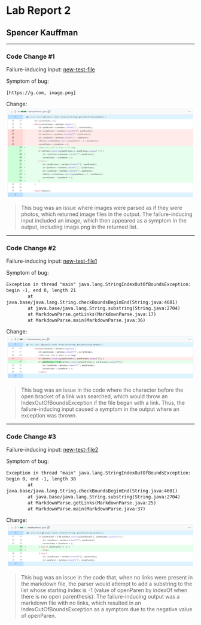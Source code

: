 # Lab Report 2

## Spencer Kauffman

---

### Code Change #1

Failure-inducing input: [new-test-file](new-test-file.md)

Symptom of bug:
```
[https://g.com, image.png]
```

Change:
![change1](change1.png)

> This bug was an issue where images were parsed as if they were photos, which returned image files in the output. The failure-inducing input included an image, which then appeared as a symptom in the output, including image.png in the returned list.

---

### Code Change #2

Failure-inducing input: [new-test-file1](new-test-file1.md)

Symptom of bug:
```
Exception in thread "main" java.lang.StringIndexOutOfBoundsException: begin -1, end 0, length 21
        at java.base/java.lang.String.checkBoundsBeginEnd(String.java:4601)
        at java.base/java.lang.String.substring(String.java:2704)
        at MarkdownParse.getLinks(MarkdownParse.java:17)
        at MarkdownParse.main(MarkdownParse.java:36)
```

Change:
![change2](change2.png)

> This bug was an issue in the code where the character before the open bracket of a link was searched, which would throw an IndexOutOfBoundsException if the file began with a link. Thus, the failure-inducing input caused a symptom in the output where an exception was thrown.

---

### Code Change #3

Failure-inducing input: [new-test-file2](new-test-file2.md)

Symptom of bug:
```
Exception in thread "main" java.lang.StringIndexOutOfBoundsException: begin 0, end -1, length 38
        at java.base/java.lang.String.checkBoundsBeginEnd(String.java:4601)
        at java.base/java.lang.String.substring(String.java:2704)
        at MarkdownParse.getLinks(MarkdownParse.java:25)
        at MarkdownParse.main(MarkdownParse.java:37)
```

Change:
![change3](change3.png)

> This bug was an issue in the code that, when no links were present in the markdown file, the parser would attempt to add a substring to the list whose starting index is -1 (value of openParen by indexOf when there is no open parenthesis). The failure-inducing output was a markdown file with no links, which resulted in an IndexOutOfBoundsException as a symptom due to the negative value of openParen.
